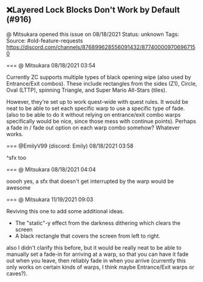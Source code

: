 ## ❌Layered Lock Blocks Don't Work by Default (#916)
@ Mitsukara opened this issue on 08/18/2021
Status: unknown
Tags: 
Source: #old-feature-requests https://discord.com/channels/876899628556091432/877400009706967150


=== @ Mitsukara 08/18/2021 03:54

Currently ZC supports multiple types of black opening wipe (also used by Entrance/Exit combos). These include rectangles from the sides (Z1), Circle, Oval (LTTP), spinning Triangle, and Super Mario All-Stars (tiles).

However, they're set up to work quest-wide with quest rules. It would be neat to be able to set each specific warp to use a specific type of fade. (also to be able to do it without relying on entrance/exit combo warps specifically would be nice, since those mess with continue points). Perhaps a fade in / fade out option on each warp combo somehow? Whatever works.

=== @EmilyV99 (discord: Emily) 08/18/2021 03:58

^sfx too

=== @ Mitsukara 08/18/2021 04:04

ooooh yes, a sfx that doesn't get interrupted by the warp would be awesome

=== @ Mitsukara 11/19/2021 09:03

Reviving this one to add some additional ideas.

- The "static"-y effect from the darkness dithering which clears the screen
- A black rectangle that covers the screen from left to right.

also I didn't clarify this before, but it would be really neat to be able to manually set a fade-in for arriving at a warp, so that you can have it fade out when you leave, then reliably fade in when you arrive (currently this only works on certain kinds of warps, I think maybe Entrance/Exit warps or caves?).
